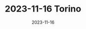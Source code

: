 ---
title: "2023-11-16 Torino"
date: 2023-11-16
layout: "gallery/single" 
resources:
  - src: DSC03615.jpg
    params:
      cover: true
build:
  publishResources: true
draft: false
---
